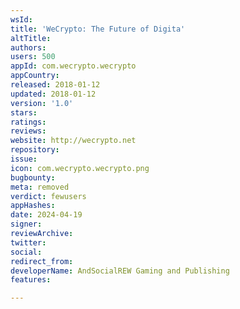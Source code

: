 ```yaml
---
wsId: 
title: 'WeCrypto: The Future of Digita'
altTitle: 
authors: 
users: 500
appId: com.wecrypto.wecrypto
appCountry: 
released: 2018-01-12
updated: 2018-01-12
version: '1.0'
stars: 
ratings: 
reviews: 
website: http://wecrypto.net
repository: 
issue: 
icon: com.wecrypto.wecrypto.png
bugbounty: 
meta: removed
verdict: fewusers
appHashes: 
date: 2024-04-19
signer: 
reviewArchive: 
twitter: 
social: 
redirect_from: 
developerName: AndSocialREW Gaming and Publishing
features: 

---
```


